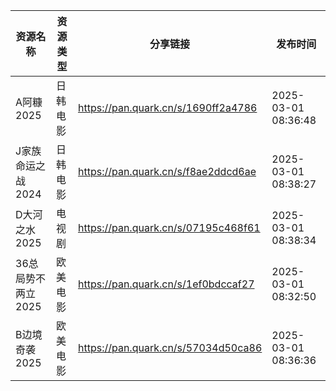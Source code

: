 | 资源名称         | 资源类型 | 分享链接                                | 发布时间                |
| ------------ | ---- | ----------------------------------- | ------------------- |
| A阿糠2025      | 日韩电影 | https://pan.quark.cn/s/1690ff2a4786 | 2025-03-01 08:36:48 |
| J家族命运之战2024  | 日韩电影 | https://pan.quark.cn/s/f8ae2ddcd6ae | 2025-03-01 08:38:27 |
| D大河之水2025    | 电视剧  | https://pan.quark.cn/s/07195c468f61 | 2025-03-01 08:38:34 |
| 36总局势不两立2025 | 欧美电影 | https://pan.quark.cn/s/1ef0bdccaf27 | 2025-03-01 08:32:50 |
| B边境奇袭2025    | 欧美电影 | https://pan.quark.cn/s/57034d50ca86 | 2025-03-01 08:36:36 |
